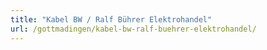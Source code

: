 ```yaml
---
title: "Kabel BW / Ralf Bührer Elektrohandel"
url: /gottmadingen/kabel-bw-ralf-buehrer-elektrohandel/
---
```


